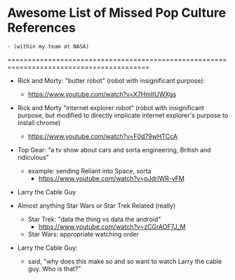 # Awesome List of Missed Pop Culture References 
	- (within my team at NASA)


=========================================================================================

- Rick and Morty: "butter robot" (robot with insignificant purpose): 
	- https://www.youtube.com/watch?v=X7HmltUWXgs
- Rick and Morty "internet explorer robot" (robot with insignificant purpose, but modified to directly implicate internet explorer's purpose to install chrome) 
	- https://www.youtube.com/watch?v=F0d79wHTCcA
- Top Gear: "a tv show about cars and sorta engineering, British and ridiculous" 
	- example: sending Reliant into Space, sorta
		- https://www.youtube.com/watch?v=pJdrlWR-yFM
- Larry the Cable Guy

- Almost anything Star Wars or Star Trek Related (really)
	- Star Trek: "data the thing vs data the android" 
		- https://www.youtube.com/watch?v=zCGrAOF7J_M
	- Star Wars: appropriate watching order

- Larry the Cable Guy: 
	- said, "why does this make so and so want to watch Larry the cable guy. Who is that?"

